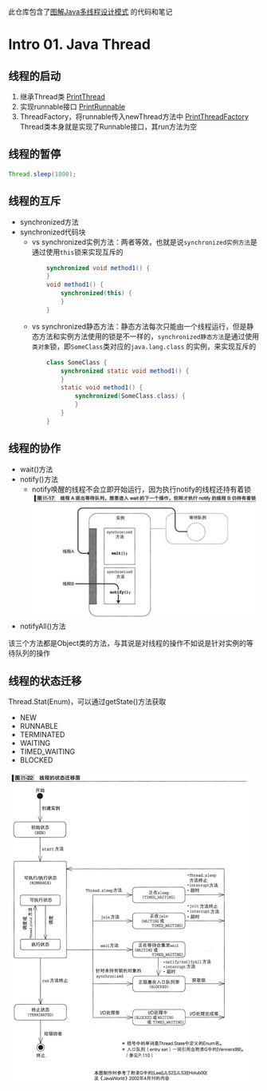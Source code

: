 此仓库包含了[图解Java多线程设计模式](https://www.amazon.com/%E5%9B%BE%E8%A7%A3Java%E5%A4%9A%E7%BA%BF%E7%A8%8B%E8%AE%BE%E8%AE%A1%E6%A8%A1%E5%BC%8F-%E7%BB%93%E5%9F%8E%E6%B5%A9/dp/B01N7EVWOH) 的代码和笔记

# Intro 01. Java Thread
## 线程的启动
1. 继承Thread类 [PrintThread](./src/chapter_0_intro1_java_thread/demo02/PrintThread.java)
2. 实现runnable接口 [PrintRunnable](./src/chapter_0_intro1_java_thread/demo02/PrintRunnable.java)
3. ThreadFactory，将runnable传入newThread方法中 [PrintThreadFactory](./src/chapter_0_intro1_java_thread/demo02/PrintThreadFactory.java)
Thread类本身就是实现了Runnable接口，其run方法为空
## 线程的暂停
```java
Thread.sleep(1000);
```
## 线程的互斥
* synchronized方法
* synchronized代码块
  * vs synchronized实例方法：两者等效，也就是说`synchronized实例方法`是通过使用`this`锁来实现互斥的
    ```java
        synchronized void method1() {
        }
        void method1() {
            synchronized(this) {
            }
        }
    
    ```
  * vs synchronized静态方法：静态方法每次只能由一个线程运行，但是静态方法和实例方法使用的锁是不一样的，`synchronized静态方法`是通过使用`类对象`锁，即`SomeClass`类对应的`java.lang.class` 的实例，来实现互斥的
    ```java
        class SomeClass {
            synchronized static void method1() {
            }
            static void method1() {
                synchronized(SomeClass.class) {
                }
            }
        }
    
    ```
## 线程的协作
  * wait()方法
  * notify()方法
    * notify唤醒的线程不会立即开始运行，因为执行notify的线程还持有着锁
    ![img.png](./imgs/I1-17.png)
  * notifyAll()方法

该三个方法都是Object类的方法，与其说是对线程的操作不如说是针对实例的等待队列的操作

## 线程的状态迁移
Thread.Stat(Enum)，可以通过getState()方法获取
* NEW
* RUNNABLE
* TERMINATED 
* WAITING
* TIMED_WAITING
* BLOCKED

![img.png](./imgs/I1-22.png)
